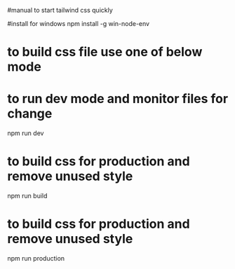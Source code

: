 #manual to start tailwind css quickly


#install for windows
npm install -g win-node-env

# to build css file use one of below mode
# to run dev mode and monitor files for change
npm run dev

# to build css for production and remove unused style
npm run build

# to build css for production and remove unused style
npm run production
